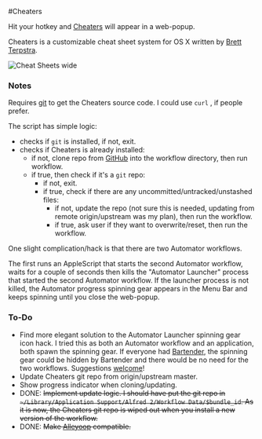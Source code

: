 #Cheaters

Hit your hotkey and [Cheaters](http://ttscoff.github.io/cheaters/) will appear in a web-popup.

Cheaters is a customizable cheat sheet system for OS X written by [Brett Terpstra](http://brettterpstra.com/).

![Cheat Sheets wide](http://brettterpstra.com/uploads/2012/03/Cheat-Sheets-wide.jpg)

### Notes ###
Requires [git](http://git-scm.com/)  to get the Cheaters source code. I could use `curl` , if people prefer.

The script has simple logic:

* checks if `git` is installed, if not, exit.
* checks if Cheaters is already installed:
	* if not, clone repo from [GitHub](https://github.com/ttscoff/cheaters) into the workflow directory, then run workflow.
	* if true, then check if it's a `git` repo:
		* if not, exit.
		* if true, check if there are any uncommitted/untracked/unstashed files:
			* if not, update the repo (not sure this is needed, updating from remote origin/upstream was my plan), then run the workflow.
			* if true, ask user if they want to overwrite/reset, then run the workflow.

One slight complication/hack is that there are two Automator workflows.

The first runs an AppleScript that starts the second Automator workflow, waits for a couple of seconds then kills the "Automator Launcher" process that started the second Automator workflow. If the launcher process is not killed, the Automator progress spinning gear appears in the Menu Bar and keeps spinning until you close the web-popup.

### To-Do ###
* Find more elegant solution to the Automator Launcher spinning gear icon hack. I tried this as both an Automator workflow and an application, both spawn the spinning gear. If everyone had [Bartender](http://www.macbartender.com), the spinning gear could be hidden by Bartender and there would be no need for the two workflows. Suggestions [welcome](https://github.com/jamesstout/Alfred2-Workflows/issues)!
* Update Cheaters git repo from origin/upstream master.
* Show progress indicator when cloning/updating.
* DONE: <del>Implement update logic. I should have put the git repo in `~/Library/Application Support/Alfred 2/Workflow Data/$bundle_id`. As it is now, the Cheaters git repo is wiped out when you install a new version of the workflow.</del>
* DONE: <del datetime="2013-04-13T21:25:40+00:00">Make <a href="http://www.alfredforum.com/topic/1582-alleyoop-update-alfred-workflows/">Alleyoop</a> compatible.</del>

